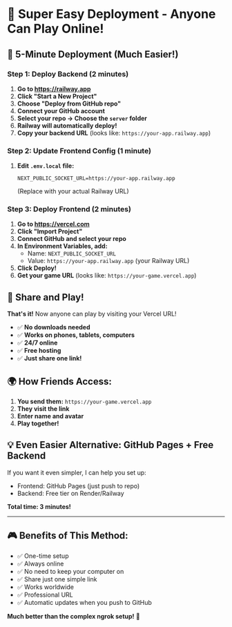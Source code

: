# 🚀 Super Easy Deployment - Anyone Can Play Online!

## 🎯 **5-Minute Deployment (Much Easier!)**

### **Step 1: Deploy Backend (2 minutes)**

1. **Go to https://railway.app**
2. **Click "Start a New Project"**
3. **Choose "Deploy from GitHub repo"**
4. **Connect your GitHub account**
5. **Select your repo → Choose the `server` folder**
6. **Railway will automatically deploy!**
7. **Copy your backend URL** (looks like: `https://your-app.railway.app`)

### **Step 2: Update Frontend Config (1 minute)**

1. **Edit `.env.local` file:**
   ```
   NEXT_PUBLIC_SOCKET_URL=https://your-app.railway.app
   ```
   (Replace with your actual Railway URL)

### **Step 3: Deploy Frontend (2 minutes)**

1. **Go to https://vercel.com**
2. **Click "Import Project"**
3. **Connect GitHub and select your repo**
4. **In Environment Variables, add:**
   - Name: `NEXT_PUBLIC_SOCKET_URL`
   - Value: `https://your-app.railway.app` (your Railway URL)
5. **Click Deploy!**
6. **Get your game URL** (looks like: `https://your-game.vercel.app`)

## 🎉 **Share and Play!**

**That's it!** Now anyone can play by visiting your Vercel URL!

- ✅ **No downloads needed**
- ✅ **Works on phones, tablets, computers**
- ✅ **24/7 online**
- ✅ **Free hosting**
- ✅ **Just share one link!**

## 🌍 **How Friends Access:**

1. **You send them:** `https://your-game.vercel.app`
2. **They visit the link**
3. **Enter name and avatar**
4. **Play together!**

## 💡 **Even Easier Alternative: GitHub Pages + Free Backend**

If you want it even simpler, I can help you set up:
- Frontend: GitHub Pages (just push to repo)
- Backend: Free tier on Render/Railway

**Total time: 3 minutes!**

---

## 🎮 **Benefits of This Method:**

- ✅ One-time setup
- ✅ Always online
- ✅ No need to keep your computer on
- ✅ Share just one simple link
- ✅ Works worldwide
- ✅ Professional URL
- ✅ Automatic updates when you push to GitHub

**Much better than the complex ngrok setup!** 🎯